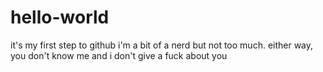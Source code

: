 # hello-world
it's my first step to github
i'm a bit of a nerd but not too much. either way, you don't know me and i don't give a fuck about you
